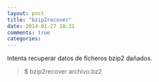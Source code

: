 ```yaml
---
layout: post
title: "bzip2recover"
date: 2014-01-27 18:31
comments: true
categories: 
---
```

Intenta recuperar datos de ficheros bzip2 dañados.

>$ bzip2recover archivo.bz2

